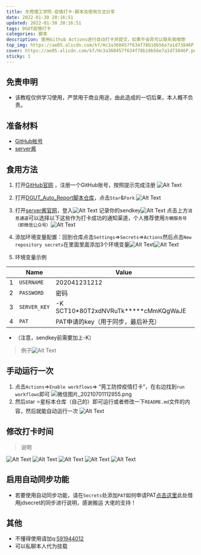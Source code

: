 ```yaml
---
title: 东莞理工学院-疫情打卡-脚本及使用方法分享
date: 2022-01-30 20:16:51
updated: 2022-01-30 20:16:51
tags: DGUT疫情打卡
categories: 脚本
description: 使用Github Actions进行自动打卡并提交，如果不会弄可以联系我哦😎
top_img: https://ae05.alicdn.com/kf/Hc3a360457f634f78b10b56e7a1d73846P.png
cover: https://ae05.alicdn.com/kf/Hc3a360457f634f78b10b56e7a1d73846P.png
sticky: 1
---
```


## 免责申明
    
- 该教程仅供学习使用，严禁用于商业用途，由此造成的一切后果，本人概不负责。

## 准备材料

- [GitHub帐号](https://github.com) 
- [server酱](https://sct.ftqq.com/)

## 食用方法
1. 打开[GitHub官网](https://github.com) ，注册一个GitHub账号，按照提示完成注册
   ![Alt Text](https://ae02.alicdn.com/kf/Ha9b2f3c156bb4a5ba8e2d8b0c14d3226a.png) 

2. 打开[DGUT_Auto_Report脚本仓库](https://github.com/Bertramoon/DGUT_Auto_Report)，点击`Star`&`Fork` ![Alt Text](https://ae04.alicdn.com/kf/H1fe9df80a4ff4fd09408a3e5f665a711E.png)

3. 打开[server酱官网](https://sct.ftqq.com/)，登入![Alt Text](https://ae05.alicdn.com/kf/Ha414f9f751a148219aaae424d7b664fcG.png) 记录你的sendkey![Alt Text](https://ae03.alicdn.com/kf/H87f5f0a1c06942699e5a27b0919baab2v.png) 点击上方`消息通道`可以选择以下这些作为打卡成功的通知渠道，个人推荐使用`方糖服务号（即微信公众号）`![Alt Text](https://ae01.alicdn.com/kf/H186ecd73a2854439ad2fba24194eee1a2.png) 

4. 添加环境变量配置：回到仓库点击`Settings`=>`Secrets`=>`Actions`然后点击`New repository secrets`在里面里面添加3个环境变量![Alt Text](https://ae05.alicdn.com/kf/Hbbb7056184d14ad2a84533646830b715O.png)![Alt Text](https://ae01.alicdn.com/kf/Hc0b81c919df34e6fab54161a96b9e472I.png)
   
5. 环境变量示例
   
 |   | Name | Value |
 | - | - | - |
 |1| `USERNAME` | 202041231212|
 |2| `PASSWORD` | 密码 |
 |3| `SERVER_KEY`| -K SCT10*80T2xdNVRuTk*****cMmKQgWaJE |
 |4| `PAT`      | PAT申请的key（用于同步，最后补充） |

- （注意，sendkey前需要加上-K）

>例子![Alt Text](https://ae01.alicdn.com/kf/H70eafc7e5bc2421c92749915f9878313e.png)

## 手动运行一次

1. 点击`Actions`=>`Enable workflows`=> “莞工防控疫情打卡”，在右边找到`run workflows`即可
![微信图片_20210701112955.png](https://i.loli.net/2021/07/05/HVXImoLlkNyu6Mr.png)
2. 然后star ⭐星标本仓库（自己的）即可运行或者修改一下`README.md`文件的内容，然后就能自动运行一次
![Alt Text](https://ae02.alicdn.com/kf/Hde2a1891204c4caf8371ac28a9915dc5E.png)

## 修改打卡时间
>说明

![Alt Text](https://ae03.alicdn.com/kf/H00868c0ede0b4c49a9da8bcfee8fb8c5g.png)
![Alt Text](https://ae05.alicdn.com/kf/H21f62be667b243bbbacf172c264e5c5em.png)
![Alt Text](https://ae04.alicdn.com/kf/H8e31285f1d804b4692637281efaa257fT.png)
![Alt Text](https://ae05.alicdn.com/kf/H2f31cad22d214467a9d14bfc36ec9186D.png)
![Alt Text](https://ae03.alicdn.com/kf/H7d65f5973d0f44e4a1e30716ac55d38dA.png)

## 启用自动同步功能

- 若要使用自动同步功能，请在`Secrets`处添加`PAT`如何申请PAT[点击这里](https://gitee.com/miranda0111/JDscret/blob/main/backup/reposync.md)此处借用jdsecret的同步进行说明，感谢搬运 大佬的支持！

## 其他

- 不懂得使用请加q:[591944012](https://im.qq.com/index)
- 可以私聊本人代为挂载
